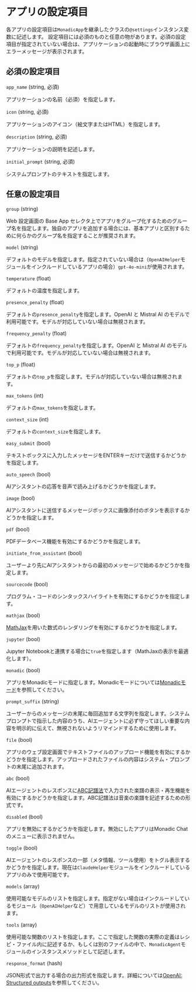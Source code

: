 # アプリの設定項目

各アプリの設定項目は`MonadicApp`を継承したクラスの`@settings`インスタンス変数に記述します。
設定項目には必須のものと任意の物があります。必須の設定項目が指定されていない場合は、アプリケーションの起動時にブラウザ画面上にエラーメッセージが表示されます。

## 必須の設定項目

`app_name` (string, 必須)

アプリケーションの名前（必須）を指定します。

`icon` (string, 必須)

アプリケーションのアイコン（絵文字またはHTML）を指定します。

`description` (string, 必須)

アプリケーションの説明を記述します。

`initial_prompt` (string, 必須)

システムプロンプトのテキストを指定します。

## 任意の設定項目

`group` (string)

Web 設定画面の Base App セレクタ上でアプリをグループ化するためのグループ名を指定します。独自のアプリを追加する場合には、基本アプリと区別するために何らかのグループ名を指定することが推奨されます。

`model` (string)

デフォルトのモデルを指定します。指定されていない場合は（`OpenAIHelper`モジュールをインクルードしているアプリの場合）`gpt-4o-mini`が使用されます。

`temperature` (float)

デフォルトの温度を指定します。

`presence_penalty` (float)

デフォルトの`presence_penalty`を指定します。OpenAI と Mistral AI のモデルで利用可能です。モデルが対応していない場合は無視されます。

`frequency_penalty` (float)

デフォルトの`frequency_penalty`を指定します。OpenAI と Mistral AI のモデルで利用可能です。モデルが対応していない場合は無視されます。

`top_p` (float)

デフォルトの`top_p`を指定します。モデルが対応していない場合は無視されます。

`max_tokens` (int)

デフォルトの`max_tokens`を指定します。

`context_size` (int)

デフォルトの`context_size`を指定します。

`easy_submit` (bool)

テキストボックスに入力したメッセージをENTERキーだけで送信するかどうかを指定します。

`auto_speech` (bool)

AIアシスタントの応答を音声で読み上げるかどうかを指定します。

`image` (bool)

AIアシスタントに送信するメッセージボックスに画像添付のボタンを表示するかどうかを指定します。

`pdf` (bool)

PDFデータベース機能を有効にするかどうかを指定します。

`initiate_from_assistant` (bool)

ユーザーより先にAIアシスタントからの最初のメッセージで始めるかどうかを指定します。

`sourcecode` (bool)

プログラム・コードのシンタックスハイライトを有効にするかどうかを指定します。

`mathjax` (bool)

[MathJax](https://www.mathjax.org/)を用いた数式のレンダリングを有効にするかどうかを指定します。

`jupyter` (bool)

Jupyter Notebookと連携する場合に`true`を指定します（MathJaxの表示を最適化します）。

`monadic` (bool)

アプリをMonadicモードに指定します。Monadicモードについては[Monadicモード](/ja/monadic-mode)を参照してください。

`prompt_suffix` (string)

ユーザーからのメッセージの末尾に毎回追加する文字列を指定します。システムプロンプトで指示した内容のうち、AIエージェントに必ず守ってほしい重要な内容を明示的に伝えて、無視されないようリマインドするために使用します。

`file` (bool)

アプリのウェブ設定画面でテキストファイルのアップロード機能を有効にするかどうかを指定します。アップロードされたファイルの内容はシステム・プロンプトの末尾に追加されます。

`abc` (bool)

AIエージェントのレスポンスに[ABC記譜法](https://abcnotation.com/)で入力された楽譜の表示・再生機能を有効にするかどうかを指定します。ABC記譜法は音楽の楽譜を記述するための形式です。

`disabled` (bool)

アプリを無効にするかどうかを指定します。無効にしたアプリはMonadic Chatのメニューに表示されません。

`toggle` (bool)

AIエージェントのレスポンスの一部（メタ情報、ツール使用）をトグル表示するかどうかを指定します。現在は`ClaudeHelper`モジュールをインクルードしているアプリのみで使用可能です。

`models` (array)

使用可能なモデルのリストを指定します。指定がない場合はインクルードしているモジュール（`OpenAIHelper`など）で用意しているモデルのリストが使用されます。

`tools` (array)

使用可能な関数のリストを指定します。ここで指定した関数の実際の定義はレシピ・ファイル内に記述するか、もしくは別のファイルの中で、`MonadicAgent`モジュールのインスタンスメソッドとして記述します。

`response_format` (hash)

JSON形式で出力する場合の出力形式を指定します。詳細については[OpenAI: Structured outputs](https://platform.openai.com/docs/guides/structured-outputs)を参照してください。

